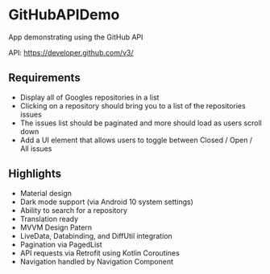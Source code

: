 # GitHubAPIDemo
App demonstrating using the GitHub API

API: https://developer.github.com/v3/

## Requirements
- Display all of Googles repositories in a list
- Clicking on a repository should bring you to a list of the repositories issues
- The issues list should be paginated and more should load as users scroll down
- Add a UI element that allows users to toggle between Closed / Open / All issues

## Highlights
- Material design
- Dark mode support (via Android 10 system settings)
- Ability to search for a repository
- Translation ready
- MVVM Design Patern
- LiveData, Databinding, and DiffUtil integration
- Pagination via PagedList
- API requests via Retrofit using Kotlin Coroutines
- Navigation handled by Navigation Component
